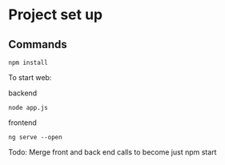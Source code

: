 # Project set up 
## Commands
```
npm install
```

To start web:

backend
```
node app.js
```

frontend
```
ng serve --open
```

Todo: Merge front and back end calls to become just npm start

